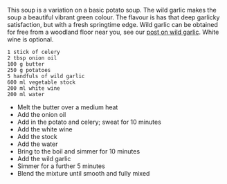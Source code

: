 This soup is a variation on a basic potato soup. The wild garlic makes the soup a beautiful vibrant green colour. The flavour is has that deep garlicky satisfaction, but with a fresh springtime edge. Wild garlic can be obtained for free from a woodland floor near you, see our [post on wild garlic](https://fodblog.github.io/2017/wild_garlic/). White wine is optional. 

	1 stick of celery
	2 tbsp onion oil
	100 g butter
	250 g potatoes 
	5 handfuls of wild garlic
	600 ml vegetable stock 
	200 ml white wine
	200 ml water
	
* Melt the butter over a medium heat
* Add the onion oil
* Add in the potato and celery; sweat for 10 minutes
* Add the white wine
* Add the stock
* Add the water
* Bring to the boil and simmer for 10 minutes
* Add the wild garlic
* Simmer for a further 5 minutes
* Blend the mixture until smooth and fully mixed

